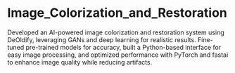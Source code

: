 # Image_Colorization_and_Restoration
Developed an AI-powered image colorization and restoration system using DeOldify, leveraging GANs and deep learning for realistic results. Fine-tuned pre-trained models for accuracy, built a Python-based interface for easy image processing, and optimized performance with PyTorch and fastai to enhance image quality while reducing artifacts.
